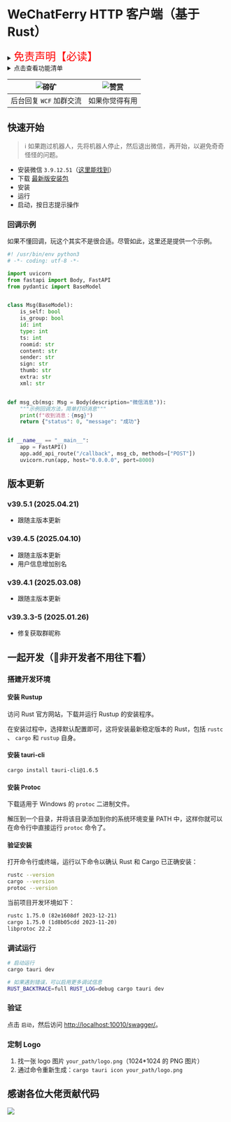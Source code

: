 # WeChatFerry HTTP 客户端（基于 Rust）



<details><summary><font color="#FF0000" size="5">免责声明【必读】</font></summary>

本工具仅供学习和技术研究使用，不得用于任何商业或非法行为，否则后果自负。

本工具的作者不对本工具的安全性、完整性、可靠性、有效性、正确性或适用性做任何明示或暗示的保证，也不对本工具的使用或滥用造成的任何直接或间接的损失、责任、索赔、要求或诉讼承担任何责任。

本工具的作者保留随时修改、更新、删除或终止本工具的权利，无需事先通知或承担任何义务。

本工具的使用者应遵守相关法律法规，尊重微信的版权和隐私，不得侵犯微信或其他第三方的合法权益，不得从事任何违法或不道德的行为。

本工具的使用者在下载、安装、运行或使用本工具时，即表示已阅读并同意本免责声明。如有异议，请立即停止使用本工具，并删除所有相关文件。

</details>

<details><summary>点击查看功能清单</summary>

- 查询登录状态
- 获取登录账号信息
- 获取消息类型
- 获取联系人
- 获取可查询数据库
- 获取数据库所有表
- 获取语音消息
- 发送文本消息（可 @）
- 发送图片消息
- 发送文件消息
- 发送卡片消息
- 拍一拍群友
- 转发消息
- 开启接收消息
- 关闭接收消息
- 查询数据库
- 获取朋友圈消息
- 下载图片、视频、文件
- 解密图片
- 添加群成员
- 删除群成员
- 邀请群成员

</details>

| ![碲矿](https://s2.loli.net/2023/09/25/fub5VAPSa8srwyM.jpg) | ![赞赏](https://s2.loli.net/2023/09/25/gkh9uWZVOxzNPAX.jpg) |
| :---------------------------------------------------------: | :---------------------------------------------------------: |
|                   后台回复 `WCF` 加群交流                   |                       如果你觉得有用                        |

## 快速开始

> ℹ️ 如果跑过机器人，先将机器人停止，然后退出微信，再开始，以避免奇奇怪怪的问题。

- 安装微信 `3.9.12.51`（[这里能找到](https://github.com/lich0821/WeChatFerry/releases/latest)）
- 下载 [最新版安装包](https://github.com/lich0821/wcf-client-rust/releases/latest)
- 安装
- 运行
- 启动，按日志提示操作

### 回调示例

如果不懂回调，玩这个其实不是很合适。尽管如此，这里还是提供一个示例。

```py
#! /usr/bin/env python3
# -*- coding: utf-8 -*-

import uvicorn
from fastapi import Body, FastAPI
from pydantic import BaseModel


class Msg(BaseModel):
    is_self: bool
    is_group: bool
    id: int
    type: int
    ts: int
    roomid: str
    content: str
    sender: str
    sign: str
    thumb: str
    extra: str
    xml: str


def msg_cb(msg: Msg = Body(description="微信消息")):
    """示例回调方法，简单打印消息"""
    print(f"收到消息：{msg}")
    return {"status": 0, "message": "成功"}


if __name__ == "__main__":
    app = FastAPI()
    app.add_api_route("/callback", msg_cb, methods=["POST"])
    uvicorn.run(app, host="0.0.0.0", port=8000)
```

## 版本更新

### v39.5.1 (2025.04.21)

- 跟随主版本更新

### v39.4.5 (2025.04.10)

- 跟随主版本更新
- 用户信息增加别名

### v39.4.1 (2025.03.08)

- 跟随主版本更新

### v39.3.3-5 (2025.01.26)

- 修复获取群昵称

## 一起开发（🚫非开发者不用往下看）

### 搭建开发环境

#### 安装 Rustup

访问 Rust 官方网站，下载并运行 Rustup 的安装程序。

在安装过程中，选择默认配置即可，这将安装最新稳定版本的 Rust，包括 `rustc` 、 `cargo` 和 `rustup` 自身。

#### 安装 tauri-cli

```sh
cargo install tauri-cli@1.6.5
```

#### 安装 Protoc

下载适用于 Windows 的 `protoc` 二进制文件。

解压到一个目录，并将该目录添加到你的系统环境变量 PATH 中，这样你就可以在命令行中直接运行 `protoc` 命令了。

#### 验证安装

打开命令行或终端，运行以下命令以确认 Rust 和 Cargo 已正确安装：

```sh
rustc --version
cargo --version
protoc --version
```

当前项目开发环境如下：

```txt
rustc 1.75.0 (82e1608df 2023-12-21)
cargo 1.75.0 (1d8b05cdd 2023-11-20)
libprotoc 22.2
```

### 调试运行

```sh
# 启动运行
cargo tauri dev

# 如果遇到错误，可以启用更多调试信息
RUST_BACKTRACE=full RUST_LOG=debug cargo tauri dev
```

### 验证

点击 `启动`，然后访问 [http://localhost:10010/swagger/](http://localhost:10010/swagger/)。

### 定制 Logo

1. 找一张 logo 图片 `your_path/logo.png`（1024\*1024 的 PNG 图片）
2. 通过命令重新生成：`cargo tauri icon your_path/logo.png`

## 感谢各位大佬贡献代码

<a href="https://github.com/lich0821/wcf-client-rust/graphs/contributors">![](https://contrib.rocks/image?repo=lich0821/wcf-client-rust)</a>
